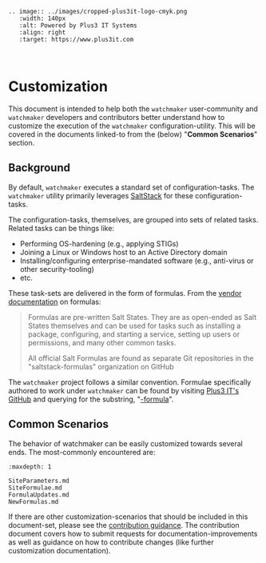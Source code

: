```{eval-rst}
.. image:: ../images/cropped-plus3it-logo-cmyk.png
   :width: 140px
   :alt: Powered by Plus3 IT Systems
   :align: right
   :target: https://www.plus3it.com
```
<br>

# Customization

This document is intended to help both the `watchmaker` user-community and `watchmaker` developers and contributors better understand how to customize the execution of the `watchmaker` configuration-utility. This will be covered in the documents linked-to from the (below) "**Common Scenarios**" section.

## Background

By default, `watchmaker` executes a standard set of configuration-tasks. The `watchmaker` utility primarily leverages [SaltStack](https://docs.saltproject.io/en/latest/contents.html) for these configuration-tasks.

The configuration-tasks, themselves, are grouped into sets of related tasks. Related tasks can be things like:

- Performing OS-hardening (e.g., applying STIGs)
- Joining a Linux or Windows host to an Active Directory domain
- Installing/configuring enterprise-mandated software (e.g., anti-virus or other security-tooling)
- etc.

These task-sets are delivered in the form of formulas. From the [vendor documentation](https://docs.saltproject.io/en/latest/topics/development/conventions/formulas.html) on formulas:

> Formulas are pre-written Salt States. They are as open-ended as Salt States themselves and can be used for tasks such as installing a package, configuring, and starting a service, setting up users or permissions, and many other common tasks.
>
> All official Salt Formulas are found as separate Git repositories in the "saltstack-formulas" organization on GitHub

The `watchmaker` project follows a similar convention. Formulae specifically authored to work under `watchmaker` can be found by visiting [Plus3 IT's GitHub](https://github.com/plus3it) and querying for the substring, "[-formula](https://github.com/plus3it/?q=-formula&type=all&language=&sort=)".

## Common Scenarios

The behavior of watchmaker can be easily customized towards several ends. The most-commonly encountered are:

```{toctree}
:maxdepth: 1

SiteParameters.md
SiteFormulae.md
FormulaUpdates.md
NewFormulas.md
```

If there are other customization-scenarios that should be included in this document-set, please see the [contribution guidance](../contributing.md). The contribution document covers how to submit requests for documentation-improvements as well as guidance on how to contribute changes (like further customization documentation).
